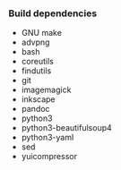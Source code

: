 ### Build dependencies

* GNU make
* advpng
* bash
* coreutils
* findutils
* git
* imagemagick
* inkscape
* pandoc
* python3
* python3-beautifulsoup4
* python3-yaml
* sed
* yuicompressor
